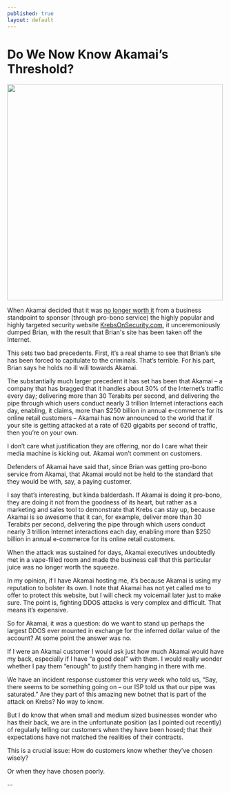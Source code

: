 ```yaml
---
published: true
layout: default
---
```

<h1>Do We Now Know Akamai’s Threshold?</h1>
<p><img class="right" width="500px" src="https://nselby.github.io/assets/img/brian-krebs.jpg" /></p>


When Akamai decided that it was <a href="http://www.zdnet.com/article/krebs-on-security-booted-off-akamai-network-after-ddos-attack-proves-pricey/" target="_blank">no longer worth it</a> from a business standpoint to sponsor (through pro-bono service) the highly popular and highly targeted security website <a href="http://krebsonsecurity.com/" target="_blank">KrebsOnSecurity.com</a>, it unceremoniously dumped Brian, with the result that Brian's site has been taken off the Internet. 

This sets two bad precedents. First, it’s a real shame to see that Brian’s site has been forced to capitulate to the criminals. That’s terrible. For his part, Brian says he holds no ill will towards Akamai. 

The substantially much larger precedent it has set has been that Akamai – a company that has bragged that it handles about 30% of the Internet’s traffic every day; delivering more than 30 Terabits per second, and delivering the pipe through which users conduct nearly 3 trillion Internet interactions each day, enabling, it claims, more than $250 billion in annual e-commerce for its online retail customers – Akamai has now announced to the world that if your site is getting attacked at a rate of 620 gigabits per second of traffic, then you’re on your own. 

I don’t care what justification they are offering, nor do I care what their media machine is kicking out. Akamai won’t comment on customers. 

Defenders of Akamai have said that, since Brian was getting pro-bono service from Akamai, that Akamai would not be held to the standard that they would be with, say, a paying customer. 

I say that’s interesting, but kinda balderdash. If Akamai is doing it pro-bono, they are doing it not from the goodness of its heart, but rather as a marketing and sales tool to demonstrate that Krebs can stay up, because Akamai is so awesome that it can, for example, deliver more than 30 Terabits per second, delivering the pipe through which users conduct nearly 3 trillion Internet interactions each day, enabling more than $250 billion in annual e-commerce for its online retail customers. 

When the attack was sustained for days, Akamai executives undoubtedly met in a vape-filled room and made the business call that this particular juice was no longer worth the squeeze. 

In my opinion, if I have Akamai hosting me, it’s because Akamai is using my reputation to bolster its own. I note that Akamai has not yet called me to offer to protect this website, but I will check my voicemail later just to make sure. The point is, fighting DDOS attacks is very complex and difficult. That means it’s expensive. 

So for Akamai, it was a question: do we want to stand up perhaps the largest DDOS ever mounted in exchange for the inferred dollar value of the account? At some point the answer was no. 

If I were an Akamai customer I would ask just how much Akamai would have my back, especially if I have “a good deal” with them. I would really wonder whether I pay them “enough” to justify them hanging in there with me. 

We have an incident response customer this very week who told us, “Say, there seems to be something going on – our ISP told us that our pipe was saturated.” Are they part of this amazing new botnet that is part of the attack on Krebs? No way to know. 

But I do know that when small and medium sized businesses wonder who has their back, we are in the unfortunate position (as I pointed out recently) of regularly telling our customers when they have been hosed;  that their expectations have not matched the realities of their contracts. 

This is a crucial issue: How do customers know whether they’ve chosen wisely?

Or when they have chosen poorly. 

<p>--</p>
